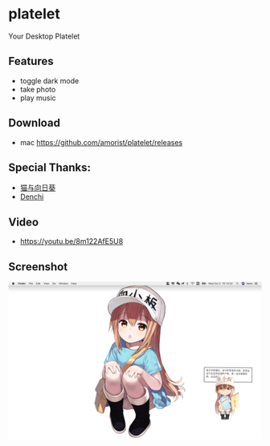 # platelet
Your Desktop Platelet

## Features
* toggle dark mode
* take photo
* play music

## Download
* mac https://github.com/amorist/platelet/releases

## Special Thanks:
* [猫与向日葵 ](https://imjad.cn/archives/lab/add-dynamic-poster-girl-with-live2d-to-your-blog-03 "猫与向日葵")
* [Denchi ](https://twitter.com/DenchiSoft/status/1036017773011525632 "Denchi")

## Video
* https://youtu.be/8m122AfE5U8

## Screenshot
![platelet](assets/screenshot/screenshot1.png)